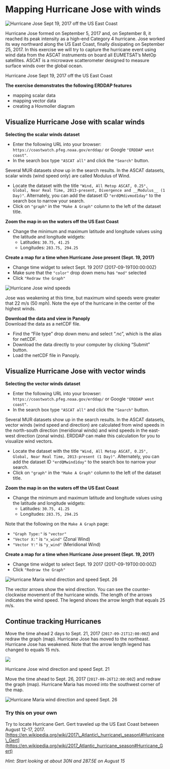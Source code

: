# Mapping Hurricane Jose with winds

![Hurricane Jose Sept 19, 2017 off the US East Coast](../../.gitbook/assets/jose_rbg.png)

Hurricane Jose formed on September 5, 2017 and, on September 8, it reached its peak intensity as a high-end Category 4 hurricane. Jose worked its way northward along the US East Coast, finally dissipating on September 25, 2017. In this exercise we will try to capture the hurricane event using wind data from the ASCAT instruments on board all EUMETSAT’s MetOp satellites. ASCAT is a microwave scatterometer designed to measure surface winds over the global ocean.

Hurricane Jose Sept 19, 2017 off the US East Coast

**The exercise demonstrates the following ERDDAP features**

* mapping scalar data 
* mapping vector data 
* creating a Hovmoller diagram

##  Visualize Hurricane Jose with scalar winds

**Selecting the scalar winds dataset**

* Enter the following URL into your browser: `https://coastwatch.pfeg.noaa.gov/erddap/` or Google `"ERDDAP west coast"`. 
* In the search box type `"ASCAT all"` and click the `"Search"` button.

Several MUR datasets show up in the search results. In the ASCAT datasets, scalar winds \(wind speed only\) are called Modulus of Wind.

* Locate the dataset with the title `"Wind, All Metop ASCAT, 0.25°, Global, Near Real Time, 2013-present, Divergence and __Modulus__ (1 Day)"`. Alternately, you can add the dataset ID `"erdQMdivmod1day"` to the search box to narrow your search.
* Click on `"graph"` in the `"Make A Graph"` column to the left of the dataset title.

**Zoom the map in on the waters off the US East Coast**

* Change the minimum and maximum latitude and longitude values using the latitude and longitude widgets:
  * Latitudes: `30.75, 41.25`
  * Longitudes: `283.75, 294.25`

**Create a map for a time when Hurricane Jose present \(Sept. 19, 2017\)**

* Change time widget to select Sept. 19 2017 \(2017-09-19T00:00:00Z\)
* Make sure that the `"color"` drop down menu has `"mod"` selected
* Click `"Redraw the Graph"`

![Hurricane Jose wind speeds](../../.gitbook/assets/jose_speed.png)

Jose was weakening at this time, but maximum wind speeds were greater that 22 m/s \(50 mph\). Note the eye of the hurricane in the center of the highest winds.

**Download the data and view in Panoply**  
 Download the data as a netCDF file.

* Find the “File type” drop down menu and select “.nc”, which is the alias for netCDF.
* Download the data directly to your computer by clicking “Submit” button.
* Load the netCDF file in Panoply.

##  Visualize Hurricane Jose with vector winds

**Selecting the vector winds dataset**

* Enter the following URL into your browser: `https://coastwatch.pfeg.noaa.gov/erddap/` or Google `"ERDDAP west coast"`. 
* In the search box type `"ASCAT all"` and click the `"Search"` button.

Several MUR datasets show up in the search results. In the ASCAT datasets, vector winds \(wind speed and direction\) are calculated from wind speeds in the north-south direction \(meridional winds\) and wind speeds in the east-west direction \(zonal winds\). ERDDAP can make this calculation for you to visualize wind vectors.

* Locate the dataset with the title `"Wind, All Metop ASCAT, 0.25°, Global, Near Real Time, 2013-present (1 Day)"`. Alternately, you can add the dataset ID `"erdQMwind1day"` to the search box to narrow your search.
* Click on `"graph"` in the `"Make A Graph"` column to the left of the dataset title.

**Zoom the map in on the waters off the US East Coast**

* Change the minimum and maximum latitude and longitude values using the latitude and longitude widgets:
  * Latitudes: `30.75, 41.25`
  * Longitudes: `283.75, 294.25`

Note that the following on the `Make A Graph` page:

* `"Graph Type:"` is `"vector"`
* `"Vector X:"` is `"x_wind"` \(Zonal Wind\)
* `"Vector Y:"` is `"y_wind"` \(Meridional Wind\)

**Create a map for a time when Hurricane Jose present \(Sept. 19, 2017\)**

* Change time widget to select Sept. 19 2017 \(2017-09-19T00:00:00Z\)
* Click `"Redraw the Graph"`

![Hurricane Maria wind direction and speed Sept. 26](../../.gitbook/assets/jose_vectors.png)

The vector arrows show the wind direction. You can see the counter-clockwise movement of the hurricane winds. The length of the arrows indicates the wind speed. The legend shows the arrow length that equals 25 m/s.

##  Continue tracking Hurricanes

Move the time ahead 2 days to Sept. 21, 2017 \(`2017-09-21T12:00:00Z`\) and redraw the graph \(map\). Hurricane Jose has moved to the northeast. Hurricane Jose has weakened. Note that the arrow length legend has changed to equals 15 m/s.

![](../../.gitbook/assets/jose_vectors_plus2days.png)

Hurricane Jose wind direction and speed Sept. 21

Move the time ahead to Sept. 26, 2017 \(`2017-09-26T12:00:00Z`\) and redraw the graph \(map\). Hurricane Maria has moved into the southwest corner of the map.

![Hurricane Maria wind direction and speed Sept. 26](../../.gitbook/assets/maria_vectors.png)

### Try this on your own

Try to locate Hurricane Gert. Gert traveled up the US East Coast between August 12-17, 2017.  
[https://en.wikipedia.org/wiki/2017\_Atlantic\_hurricane\_season\#Hurricane\_Gert](https://en.wikipedia.org/wiki/2017_Atlantic_hurricane_season#Hurricane_Gert)

_Hint: Start looking at about 30N and 287.5E on August 15_

